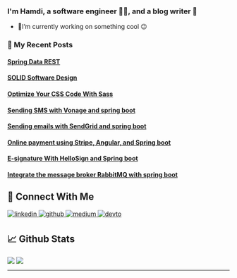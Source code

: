 ### I'm Hamdi, a software engineer 👨‍💻, and a blog writer 📝
  - 🔭I’m currently working on something cool 😉  

### 📙 My Recent Posts
<!--START_SECTION:feed-->
#### [Spring Data REST](https:&#x2F;&#x2F;medium.com&#x2F;geekculture&#x2F;spring-data-rest-d1761f934b1b?source&#x3D;rss-dc0abf7af650------2) 

#### [SOLID Software Design](https:&#x2F;&#x2F;hamdi-bouallegue.medium.com&#x2F;solid-software-design-3d2d80a3838a?source&#x3D;rss-dc0abf7af650------2) 

#### [Optimize Your CSS Code With Sass](https:&#x2F;&#x2F;hamdi-bouallegue.medium.com&#x2F;optimize-your-css-code-with-sass-7b9e86dde59e?source&#x3D;rss-dc0abf7af650------2) 

#### [Sending SMS with Vonage and spring boot](https:&#x2F;&#x2F;hamdi-bouallegue.medium.com&#x2F;sending-sms-with-vonage-and-spring-boot-1f5b13810140?source&#x3D;rss-dc0abf7af650------2) 

#### [Sending emails with SendGrid and spring boot](https:&#x2F;&#x2F;hamdi-bouallegue.medium.com&#x2F;sending-emails-with-sendgrid-and-spring-boot-81e9637a1f05?source&#x3D;rss-dc0abf7af650------2) 

#### [Online payment using Stripe, Angular, and Spring boot](https:&#x2F;&#x2F;hamdi-bouallegue.medium.com&#x2F;online-payment-using-stripe-angular-and-spring-boot-bf576ad177b2?source&#x3D;rss-dc0abf7af650------2) 

#### [E-signature With HelloSign and Spring boot](https:&#x2F;&#x2F;hamdi-bouallegue.medium.com&#x2F;e-signature-with-hellosign-and-spring-boot-4fcba7e3e2d1?source&#x3D;rss-dc0abf7af650------2) 

#### [Integrate the message broker RabbitMQ with spring boot](https:&#x2F;&#x2F;hamdi-bouallegue.medium.com&#x2F;integrate-the-message-broker-rabbitmq-with-spring-boot-ee94ea489706?source&#x3D;rss-dc0abf7af650------2) 

<!--END_SECTION:feed-->


## 🔗 Connect With Me  
<div >
<a href="https://www.linkedin.com/in/hamdi-b-810054151/" target="_blank">
<img src=https://img.shields.io/badge/linkedin-%231E77B5.svg?&style=for-the-badge&logo=linkedin&logoColor=white alt=linkedin style="margin-bottom: 5px;" />
</a>
<a href="https://github.com/HamdiBouallegue" target="_blank">
<img src=https://img.shields.io/badge/github-%2324292e.svg?&style=for-the-badge&logo=github&logoColor=white alt=github style="margin-bottom: 5px;" />
</a>
<a href="https://medium.com/@hamdi-bouallague/" target="_blank">
<img src=https://img.shields.io/badge/medium-%23292929.svg?&style=for-the-badge&logo=medium&logoColor=white alt=medium style="margin-bottom: 5px;" />
</a>
<a href="https://dev.to/hamdibouallegue" target="_blank">
<img src=https://img.shields.io/badge/dev.to-%2308090A.svg?&style=for-the-badge&logo=dev.to&logoColor=white alt=devto style="margin-bottom: 5px;" />
</a>  
</div>  
  
## 📈 Github Stats  
<div>
  <img align="center" src="https://github-readme-stats-sigma-five.vercel.app/api/top-langs/?username=HamdiBouallegue&layout=compact" />
  <img align="center" src="https://github-readme-stats-sigma-five.vercel.app/api?username=HamdiBouallegue&show_icons=true&count_private=true&hide_border=true" align="center" /> 
</div>





----
